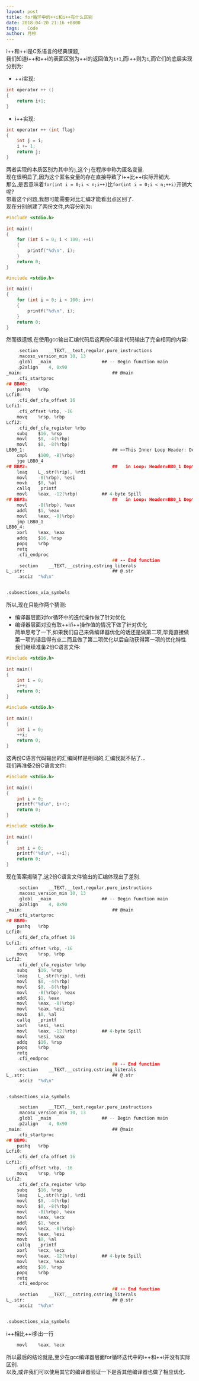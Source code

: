 ```yaml
---
layout: post
title: for循环中的++i和i++有什么区别
date: 2018-04-20 21:16 +0800
tags:   Code
author: 月杪
---
```



i++和++i是C系语言的经典课题,  
我们知道i++和++i的表面区别为++i的返回值为`i+1`,而i++则为`i`,而它们的底层实现分别为:  
* ++i实现:

```c
int operator ++ ()
{
    return i+1;
}
```
* i++实现:

```c
int operator ++ (int flag)
{
    int j = i;
    i += 1;
    return j;
}
```
两者实现的本质区别为其中的`j`,这个`j`在程序中称为匿名变量.  
现在很明显了,因为这个匿名变量的存在直接导致了i++比++i实际开销大.  
那么,是否意味着`for(int i = 0;i < n;i++)`比`for(int i = 0;i < n;++i)`开销大呢?  
带着这个问题,我想可能需要对比汇编才能看出点区别了.  
现在分别创建了两份文件,内容分别为:  
```c
#include <stdio.h>
 
int main()
{
    for (int i = 0; i < 100; ++i)
    {
        printf("%d\n", i);
    }
    return 0;
}
```
```c
#include <stdio.h>
 
int main()
{
    for (int i = 0; i < 100; i++)
    {
        printf("%d\n", i);
    }
    return 0;
}
```
然而很遗憾,在使用gcc输出汇编代码后这两份C语言代码输出了完全相同的内容:  
```c
	.section	__TEXT,__text,regular,pure_instructions
	.macosx_version_min 10, 13
	.globl	_main                   ## -- Begin function main
	.p2align	4, 0x90
_main:                                  ## @main
	.cfi_startproc
## BB#0:
	pushq	%rbp
Lcfi0:
	.cfi_def_cfa_offset 16
Lcfi1:
	.cfi_offset %rbp, -16
	movq	%rsp, %rbp
Lcfi2:
	.cfi_def_cfa_register %rbp
	subq	$16, %rsp
	movl	$0, -4(%rbp)
	movl	$0, -8(%rbp)
LBB0_1:                                 ## =>This Inner Loop Header: Depth=1
	cmpl	$100, -8(%rbp)
	jge	LBB0_4
## BB#2:                                ##   in Loop: Header=BB0_1 Depth=1
	leaq	L_.str(%rip), %rdi
	movl	-8(%rbp), %esi
	movb	$0, %al
	callq	_printf
	movl	%eax, -12(%rbp)         ## 4-byte Spill
## BB#3:                                ##   in Loop: Header=BB0_1 Depth=1
	movl	-8(%rbp), %eax
	addl	$1, %eax
	movl	%eax, -8(%rbp)
	jmp	LBB0_1
LBB0_4:
	xorl	%eax, %eax
	addq	$16, %rsp
	popq	%rbp
	retq
	.cfi_endproc
                                        ## -- End function
	.section	__TEXT,__cstring,cstring_literals
L_.str:                                 ## @.str
	.asciz	"%d\n"


.subsections_via_symbols
```
所以,现在只能作两个猜测:
* 编译器层面对for循环中的迭代操作做了针对优化
* 编译器层面对没有取++i/i++操作值的情况下做了针对优化  
简单思考了一下,如果我们自己来做编译器优化的话还是做第二项,毕竟直接做第一项的话显得有点二而且做了第二项优化以后自动获得第一项的优化特性.  
我们继续准备2份C语言文件:

```c
#include <stdio.h>
 
int main()
{
    int i = 0;
    i++;
    return 0;
}
```
```c
#include <stdio.h>
 
int main()
{
    int i = 0;
    ++i;
    return 0;
}
```
这两份C语言代码输出的汇编同样是相同的,汇编我就不贴了...  
我们再准备2份C语言文件:
```c
#include <stdio.h>
 
int main()
{
    int i = 0;
    printf("%d\n", i++);
    return 0;
}
```
```c
#include <stdio.h>
 
int main()
{
    int i = 0;
    printf("%d\n", ++i);
    return 0;
}
```
现在答案揭晓了,这2份C语言文件输出的汇编体现出了差别.
```c
	.section	__TEXT,__text,regular,pure_instructions
	.macosx_version_min 10, 13
	.globl	_main                   ## -- Begin function main
	.p2align	4, 0x90
_main:                                  ## @main
	.cfi_startproc
## BB#0:
	pushq	%rbp
Lcfi0:
	.cfi_def_cfa_offset 16
Lcfi1:
	.cfi_offset %rbp, -16
	movq	%rsp, %rbp
Lcfi2:
	.cfi_def_cfa_register %rbp
	subq	$16, %rsp
	leaq	L_.str(%rip), %rdi
	movl	$0, -4(%rbp)
	movl	$0, -8(%rbp)
	movl	-8(%rbp), %eax
	addl	$1, %eax
	movl	%eax, -8(%rbp)
	movl	%eax, %esi
	movb	$0, %al
	callq	_printf
	xorl	%esi, %esi
	movl	%eax, -12(%rbp)         ## 4-byte Spill
	movl	%esi, %eax
	addq	$16, %rsp
	popq	%rbp
	retq
	.cfi_endproc
                                        ## -- End function
	.section	__TEXT,__cstring,cstring_literals
L_.str:                                 ## @.str
	.asciz	"%d\n"


.subsections_via_symbols
```
```c
	.section	__TEXT,__text,regular,pure_instructions
	.macosx_version_min 10, 13
	.globl	_main                   ## -- Begin function main
	.p2align	4, 0x90
_main:                                  ## @main
	.cfi_startproc
## BB#0:
	pushq	%rbp
Lcfi0:
	.cfi_def_cfa_offset 16
Lcfi1:
	.cfi_offset %rbp, -16
	movq	%rsp, %rbp
Lcfi2:
	.cfi_def_cfa_register %rbp
	subq	$16, %rsp
	leaq	L_.str(%rip), %rdi
	movl	$0, -4(%rbp)
	movl	$0, -8(%rbp)
	movl	-8(%rbp), %eax
	movl	%eax, %ecx
	addl	$1, %ecx
	movl	%ecx, -8(%rbp)
	movl	%eax, %esi
	movb	$0, %al
	callq	_printf
	xorl	%ecx, %ecx
	movl	%eax, -12(%rbp)         ## 4-byte Spill
	movl	%ecx, %eax
	addq	$16, %rsp
	popq	%rbp
	retq
	.cfi_endproc
                                        ## -- End function
	.section	__TEXT,__cstring,cstring_literals
L_.str:                                 ## @.str
	.asciz	"%d\n"


.subsections_via_symbols
```

i++相比++i多出一行
```c
    movl	%eax, %ecx
```

所以最后的结论就是,至少在gcc编译器层面for循环迭代中的i++和++i并没有实际区别.  
以及,或许我们可以使用其它的编译器验证一下是否其他编译器也做了相应优化.